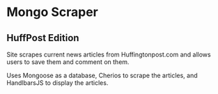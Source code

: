 # Mongo Scraper
## HuffPost Edition

Site scrapes current news articles from Huffingtonpost.com and allows users to save them and comment on them. 

Uses Mongoose as a database, Cherios to scrape the articles, and HandlbarsJS to display the articles.
